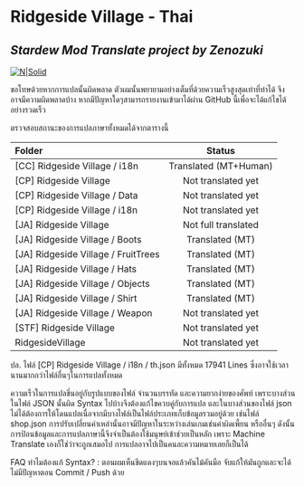 # Ridgeside Village - Thai
## _Stardew Mod Translate project by Zenozuki_

[![N|Solid](https://res.cloudinary.com/dp3ciucty/image/upload/v1670006993/color-regular_i8wdqf.png)](https://translate.google.com/)

ขอโทษด้วยหากการแปลนั้นผิดพลาด ตัวผมนั้นพยายามอย่างเต็มที่ด้วยความเร็วสูงสุดเท่าที่ทำได้ จึงอาจมีความผิดพลาดบ้าง หากมีปัญหาใดๆสามารถรายงานเข้ามาได้ผ่าน GitHub นี้เพื่อจะได้แก้ไขได้อย่างรวดเร็ว

ตรวจสอบสถานะของการแปลภาษาทั้งหมดได้จากตารางนี้ 

| Folder                              |        Status         |
|:------------------------------------|:---------------------:|
| [CC] Ridgeside Village / i18n       | Translated (MT+Human) |
| [CP] Ridgeside Village              |  Not translated yet   |
| [CP] Ridgeside Village / Data       |  Not translated yet   |
| [CP] Ridgeside Village / i18n       |  Not translated yet   |
| [JA] Ridgeside Village              |  Not full translated  |
| [JA] Ridgeside Village / Boots      |    Translated (MT)    |
| [JA] Ridgeside Village / FruitTrees |    Translated (MT)    |
| [JA] Ridgeside Village / Hats       |    Translated (MT)    |
| [JA] Ridgeside Village / Objects    |    Translated (MT)    |
| [JA] Ridgeside Village / Shirt      |    Translated (MT)    |
| [JA] Ridgeside Village / Weapon     |  Not translated yet   |
| [STF] Ridgeside Village             |  Not translated yet   |
| RidgesideVillage                    |  Not translated yet   |

ปล. ไฟล์ [CP] Ridgeside Village / i18n / th.json มีทั้งหมด 17941 Lines ซึ่งอาจใช้เวลานานมากกว่าไฟล์อื่นๆในการแปลทั้งหมด

ความเร็วในการแปลขึ่นอยู่กับรูปแบบของไฟล์ จำนวนบรรทัด และความยากง่ายของศัพท์ 
เพราะบางส่วนในไฟล์ JSON นั้นผิด Syntax ไปบ้างจึงต้องแก้ไขควบคู่กับการแปล และในบางส่วนของไฟล์ json ไม่ได้ต้องการให้โดนแปลเนื่อจากมีบางไฟล์เป็นไฟล์ประเภทเก็บข้อมูลรวมอยู่ด้วย เช่นไฟล์ shop.json การปรับเปลี่ยนค่าเหล่านั้นอาจมีปัญหาในระหว่างเล่นเกมเช่นค่าผิดเพี้ยน หรืออื่นๆ ดังนั้นการป้อนข้อมูลและการแปลภาษานี้จึงจำเป็นต้องใช้มนุษย์เข้าช่วยเป็นหลัก เพราะ Machine Translate เองก็ใช่ว่าจะถูกเสมอไป การแปลอาจไปเป็นคนละความหมายเลยก็เป็นได้

FAQ ทำไมต้องแก้ Syntax? : ตอนผมเห็นขีดแดงๆบนจอแล้วคันไม้คันมือ จับแก้ให้มันถูกและจะได้ไม่มีปัญหาตอน Commit / Push ด้วย